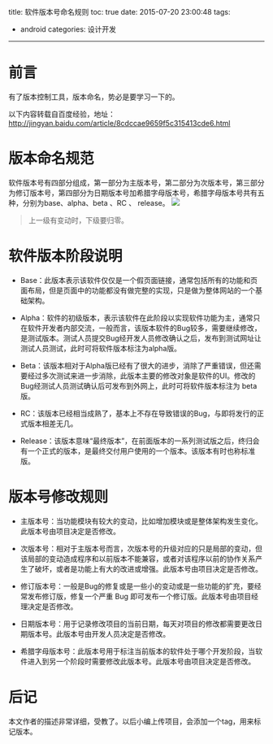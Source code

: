 title: 软件版本号命名规则
toc: true
date: 2015-07-20 23:00:48
tags:
- android
categories: 设计开发
---
# 前言
有了版本控制工具，版本命名，势必是要学习一下的。

以下内容转载自百度经验，地址：
http://jingyan.baidu.com/article/8cdccae9659f5c315413cde6.html

# 版本命名规范
软件版本号有四部分组成，第一部分为主版本号，第二部分为次版本号，第三部分为修订版本号，第四部分为日期版本号加希腊字母版本号，希腊字母版本号共有五种，分别为base、alpha、beta 、RC 、 release。
![](http://7oxjrx.com1.z0.glb.clouddn.com/@/imgs/android/version/例子.jpg)

<!--more-->

> 上一级有变动时，下级要归零。

# 软件版本阶段说明
- Base：此版本表示该软件仅仅是一个假页面链接，通常包括所有的功能和页面布局，但是页面中的功能都没有做完整的实现，只是做为整体网站的一个基础架构。

- Alpha：软件的初级版本，表示该软件在此阶段以实现软件功能为主，通常只在软件开发者内部交流，一般而言，该版本软件的Bug较多，需要继续修改，是测试版本。测试人员提交Bug经开发人员修改确认之后，发布到测试网址让测试人员测试，此时可将软件版本标注为alpha版。

- Beta：该版本相对于Alpha版已经有了很大的进步，消除了严重错误，但还需要经过多次测试来进一步消除，此版本主要的修改对象是软件的UI。修改的Bug经测试人员测试确认后可发布到外网上，此时可将软件版本标注为 beta版。

- RC：该版本已经相当成熟了，基本上不存在导致错误的Bug，与即将发行的正式版本相差无几。
- Release：该版本意味“最终版本”，在前面版本的一系列测试版之后，终归会有一个正式的版本，是最终交付用户使用的一个版本。该版本有时也称标准版。

# 版本号修改规则
- 主版本号：当功能模块有较大的变动，比如增加模块或是整体架构发生变化。此版本号由项目决定是否修改。

- 次版本号：相对于主版本号而言，次版本号的升级对应的只是局部的变动，但该局部的变动造成程序和以前版本不能兼容，或者对该程序以前的协作关系产生了破坏，或者是功能上有大的改进或增强。此版本号由项目决定是否修改。

- 修订版本号：一般是Bug的修复或是一些小的变动或是一些功能的扩充，要经常发布修订版，修复一个严重 Bug 即可发布一个修订版。此版本号由项目经理决定是否修改。

- 日期版本号：用于记录修改项目的当前日期，每天对项目的修改都需要更改日期版本号。此版本号由开发人员决定是否修改。

- 希腊字母版本号：此版本号用于标注当前版本的软件处于哪个开发阶段，当软件进入到另一个阶段时需要修改此版本号。此版本号由项目决定是否修改。


# 后记
本文作者的描述非常详细，受教了。以后小编上传项目，会添加一个tag，用来标记版本。



